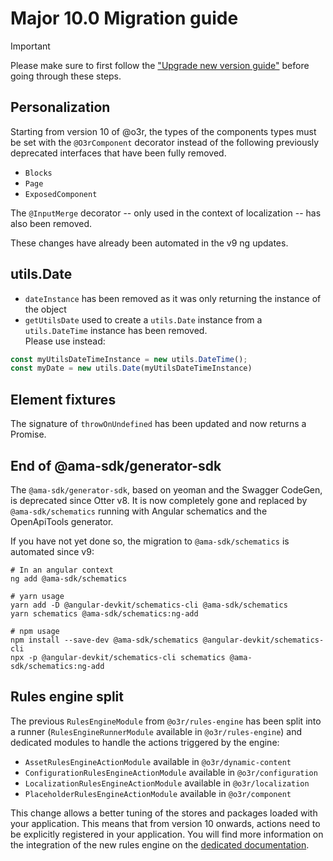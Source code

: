 # Major 10.0 Migration guide
> [!IMPORTANT]
> Please make sure to first follow the ["Upgrade new version guide"](https://github.com/AmadeusITGroup/otter/blob/release/main/docs/core/UPGRADE_NEW_VERSION.md) before going through these steps.


## Personalization
Starting from version 10 of @o3r, the types of the components types must be set with the ```@O3rComponent``` decorator instead of the following
previously deprecated interfaces that have been fully removed.
* ``Blocks``
* ``Page``
* ``ExposedComponent``

The ``@InputMerge`` decorator -- only used in the context of localization -- has also been removed.

These changes have already been automated in the v9 ng updates.

## utils.Date
* ``dateInstance`` has been removed as it was only returning the instance of the object
* ``getUtilsDate`` used to create a ``utils.Date`` instance from a ``utils.DateTime`` instance has been removed.<br>
Please use instead:
```typescript
const myUtilsDateTimeInstance = new utils.DateTime();
const myDate = new utils.Date(myUtilsDateTimeInstance)
```

## Element fixtures
The signature of ``throwOnUndefined`` has been updated and now returns a Promise.

## End of @ama-sdk/generator-sdk
The ``@ama-sdk/generator-sdk``, based on yeoman and the Swagger CodeGen, is deprecated since Otter v8. It is now
completely gone and replaced by ``@ama-sdk/schematics`` running with Angular schematics and the OpenApiTools generator.

If you have not yet done so, the migration to ``@ama-sdk/schematics`` is automated since v9:

```shell
# In an angular context
ng add @ama-sdk/schematics

# yarn usage
yarn add -D @angular-devkit/schematics-cli @ama-sdk/schematics
yarn schematics @ama-sdk/schematics:ng-add

# npm usage
npm install --save-dev @ama-sdk/schematics @angular-devkit/schematics-cli
npx -p @angular-devkit/schematics-cli schematics @ama-sdk/schematics:ng-add
```

## Rules engine split
The previous ``RulesEngineModule`` from ``@o3r/rules-engine`` has been split into a runner (``RulesEngineRunnerModule``
available in ``@o3r/rules-engine``) and dedicated modules to handle the actions triggered by the engine:
* ``AssetRulesEngineActionModule`` available in ``@o3r/dynamic-content``
* ``ConfigurationRulesEngineActionModule`` available in ``@o3r/configuration``
* ``LocalizationRulesEngineActionModule`` available in ``@o3r/localization``
* ``PlaceholderRulesEngineActionModule`` available in ``@o3r/component``

This change allows a better tuning of the stores and packages loaded with your application. This means that from version
10 onwards, actions need to be explicitly registered in your application. 
You will find more information on the integration of the new rules engine on the [dedicated documentation](../docs/rules-engine/how-to-use/integration.md).

